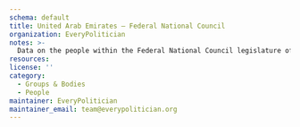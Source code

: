 ```yaml
---
schema: default
title: United Arab Emirates — Federal National Council
organization: EveryPolitician
notes: >-
  Data on the people within the Federal National Council legislature of United Arab Emirates.
resources:
license: ''
category:
  - Groups & Bodies
  - People
maintainer: EveryPolitician
maintainer_email: team@everypolitician.org
---
```

